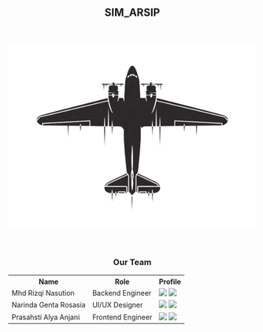 <body>
  <br>
  <h2 align="center"> SIM_ARSIP </h2>
  <br>
  <p align="center">
  <a href="#">
    <img src="https://github.com/SIM-Arsip/.github/blob/main/404.png" alt="logo" />
  </a>
  </p>
  <br>
  
  <div align="center">
  <h3>Our Team</h3>
  <table align="center">
    <tr>
      <th>Name</th>
      <th>Role</th>
      <th>Profile</th>
    </tr>
    <tr>
      <td>Mhd Rizqi Nasution </td>
      <td>Backend Engineer</td>
      <td>
        <a href="https://github.com/iqyyy"><img src="https://img.shields.io/badge/github-121013?style=for-the-badge&logo=github&logoColor=white"></a>
        <a href="https://github.com/iqyyy"><img src="https://img.shields.io/badge/linkedin-%230077B5.svg?style=for-the-badge&logo=linkedin&logoColor=white"></a>
      </td>
    </tr>
    <tr>
      <td>Narinda Genta Rosasia</td>
      <td>UI/UX Designer</td>
      <td>
        <a href="https://github.com/narindagenta"><img src="https://img.shields.io/badge/github-121013?style=for-the-badge&logo=github&logoColor=white"></a>
        <a href="https://github.com/narindagenta"><img src="https://img.shields.io/badge/linkedin-%230077B5.svg?style=for-the-badge&logo=linkedin&logoColor=white"></a>
      </td>
    </tr>
    <tr>
    <td>Prasahsti Alya Anjani</td>
    <td>Frontend Engineer</td>
    <td>
      <a href="https://github.com/zavirlee"><img src="https://img.shields.io/badge/github-121013?style=for-the-badge&logo=github&logoColor=white"></a>
      <a href="https://github.com/zavirlee"><img src="https://img.shields.io/badge/linkedin-%230077B5.svg?style=for-the-badge&logo=linkedin&logoColor=white"></a>
    </td>
    </tr>
  </table>
  </div>
</body>
